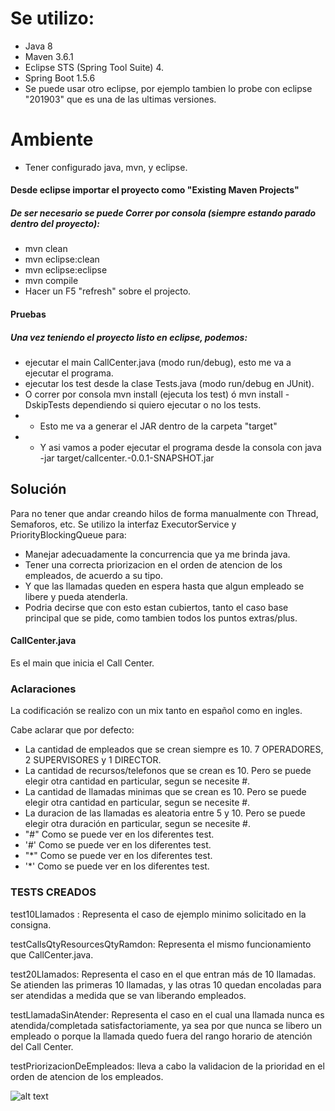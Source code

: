 # Se utilizo:
* Java 8
* Maven 3.6.1
* Eclipse STS (Spring Tool Suite) 4.
* Spring Boot 1.5.6
* Se puede usar otro eclipse, por ejemplo tambien lo probe con eclipse "201903" que es una de las ultimas versiones.

# Ambiente
* Tener configurado java, mvn, y eclipse.

#### Desde eclipse importar el proyecto como "Existing Maven Projects"
##### De ser necesario se puede Correr por consola (siempre estando parado dentro del proyecto):
* mvn clean
* mvn eclipse:clean
* mvn eclipse:eclipse
* mvn compile
* Hacer un F5 "refresh" sobre el projecto.

#### Pruebas
##### Una vez teniendo el proyecto listo en eclipse, podemos:
* ejecutar el main CallCenter.java (modo run/debug), esto me va a ejecutar el programa.
* ejecutar los test desde la clase Tests.java (modo run/debug en JUnit).
* O correr por consola mvn install (ejecuta los test) ó mvn install -DskipTests dependiendo si quiero ejecutar o no los tests.
* * Esto me va a generar el JAR dentro de la carpeta "target"
* * Y asi vamos a poder ejecutar el programa desde la consola con java -jar target/callcenter.-0.0.1-SNAPSHOT.jar


## Solución

Para no tener que andar creando hilos de forma manualmente con Thread, Semaforos, etc. 
Se utilizo la interfaz ExecutorService y PriorityBlockingQueue para:
* Manejar adecuadamente la concurrencia que ya me brinda java.
* Tener una correcta priorizacion en el orden de atencion de los empleados, de acuerdo a su tipo.
* Y que las llamadas queden en espera hasta que algun empleado se libere y pueda atenderla.
* Podria decirse que con esto estan cubiertos, tanto el caso base principal que se pide, como tambien todos los puntos extras/plus.

#### CallCenter.java

Es el main que inicia el Call Center.

### Aclaraciones
La codificación se realizo con un mix tanto en español como en ingles.

Cabe aclarar que por defecto:
* La cantidad de empleados que se crean siempre es 10. 7 OPERADORES, 2 SUPERVISORES y 1 DIRECTOR.
* La cantidad de recursos/telefonos que se crean es 10. Pero se puede elegir otra cantidad en particular, segun se necesite #.
* La cantidad de llamadas minimas que se crean es 10. Pero se puede elegir otra cantidad en particular, segun se necesite  #.
* La duracion de las llamadas es aleatoria entre 5 y 10. Pero se puede elegir otra duración en particular, segun se necesite #.
* "#" Como se puede ver en los diferentes test.
* '#' Como se puede ver en los diferentes test.
* "*" Como se puede ver en los diferentes test.
* '*' Como se puede ver en los diferentes test.
### TESTS CREADOS

test10Llamados : Representa el caso de ejemplo minimo solicitado en la consigna.

testCallsQtyResourcesQtyRamdon: Representa el mismo funcionamiento que CallCenter.java.

test20Llamados: Representa el caso en el que entran más de 10 llamadas.
Se atienden las primeras 10 llamadas, y las otras 10 quedan encoladas para ser atendidas a medida que se van liberando empleados.

testLlamadaSinAtender: Representa el caso en el cual una llamada nunca es atendida/completada satisfactoriamente, ya sea por que nunca se libero un empleado o porque la llamada quedo fuera del rango horario de atención del Call Center.

testPriorizacionDeEmpleados: lleva a cabo la validacion de la prioridad en el orden de atencion de los empleados.



![alt text](https://github.com/marcelomr7/callcenter/raw/master/src/main/resources/Class.png)
